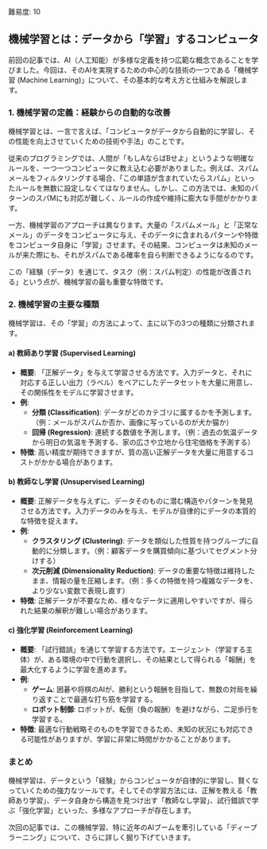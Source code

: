 難易度: 10

## 機械学習とは：データから「学習」するコンピュータ

前回の記事では、AI（人工知能）が多様な定義を持つ広範な概念であることを学びました。今回は、そのAIを実現するための中心的な技術の一つである「機械学習 (Machine Learning)」について、その基本的な考え方と仕組みを解説します。

### 1. 機械学習の定義：経験からの自動的な改善

機械学習とは、一言で言えば、「コンピュータがデータから自動的に学習し、その性能を向上させていくための技術や手法」のことです。

従来のプログラミングでは、人間が「もしAならばBせよ」というような明確なルールを、一つ一つコンピュータに教え込む必要がありました。例えば、スパムメールをフィルタリングする場合、「この単語が含まれていたらスパム」といったルールを無数に設定しなくてはなりません。しかし、この方法では、未知のパターンのスパMにも対応が難しく、ルールの作成や維持に膨大な手間がかかります。

一方、機械学習のアプローチは異なります。大量の「スパムメール」と「正常なメール」のデータをコンピュータに与え、そのデータに含まれるパターンや特徴をコンピュータ自身に「学習」させます。その結果、コンピュータは未知のメールが来た際にも、それがスパムである確率を自ら判断できるようになるのです。

この「経験（データ）を通じて、タスク（例：スパム判定）の性能が改善される」という点が、機械学習の最も重要な特徴です。

### 2. 機械学習の主要な種類

機械学習は、その「学習」の方法によって、主に以下の3つの種類に分類されます。

#### a) 教師あり学習 (Supervised Learning)

*   **概要**: 「正解データ」を与えて学習させる方法です。入力データと、それに対応する正しい出力（ラベル）をペアにしたデータセットを大量に用意し、その関係性をモデルに学習させます。
*   **例**: 
    *   **分類 (Classification)**: データがどのカテゴリに属するかを予測します。（例：メールがスパムか否か、画像に写っているのが犬か猫か）
    *   **回帰 (Regression)**: 連続する数値を予測します。（例：過去の気温データから明日の気温を予測する、家の広さや立地から住宅価格を予測する）
*   **特徴**: 高い精度が期待できますが、質の高い正解データを大量に用意するコストがかかる場合があります。

#### b) 教師なし学習 (Unsupervised Learning)

*   **概要**: 正解データを与えずに、データそのものに潜む構造やパターンを発見させる方法です。入力データのみを与え、モデルが自律的にデータの本質的な特徴を捉えます。
*   **例**: 
    *   **クラスタリング (Clustering)**: データを類似した性質を持つグループに自動的に分類します。（例：顧客データを購買傾向に基づいてセグメント分けする）
    *   **次元削減 (Dimensionality Reduction)**: データの重要な特徴は維持したまま、情報の量を圧縮します。（例：多くの特徴を持つ複雑なデータを、より少ない変数で表現し直す）
*   **特徴**: 正解データが不要なため、様々なデータに適用しやすいですが、得られた結果の解釈が難しい場合があります。

#### c) 強化学習 (Reinforcement Learning)

*   **概要**: 「試行錯誤」を通じて学習する方法です。エージェント（学習する主体）が、ある環境の中で行動を選択し、その結果として得られる「報酬」を最大化するように学習を進めます。
*   **例**: 
    *   **ゲーム**: 囲碁や将棋のAIが、勝利という報酬を目指して、無数の対局を繰り返すことで最適な打ち筋を学習する。
    *   **ロボット制御**: ロボットが、転倒（負の報酬）を避けながら、二足歩行を学習する。
*   **特徴**: 最適な行動戦略そのものを学習できるため、未知の状況にも対応できる可能性がありますが、学習に非常に時間がかかることがあります。

### まとめ

機械学習は、データという「経験」からコンピュータが自律的に学習し、賢くなっていくための強力なツールです。そしてその学習方法には、正解を教える「教師あり学習」、データ自身から構造を見つけ出す「教師なし学習」、試行錯誤で学ぶ「強化学習」といった、多様なアプローチが存在します。

次回の記事では、この機械学習、特に近年のAIブームを牽引している「ディープラーニング」について、さらに詳しく掘り下げていきます。
